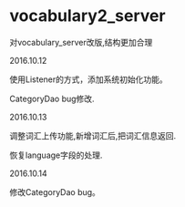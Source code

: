 # vocabulary2_server
对vocabulary_server改版,结构更加合理

2016.10.12
<p>使用Listener的方式，添加系统初始化功能。</p>
<p>CategoryDao bug修改.</p>

2016.10.13
<p>调整词汇上传功能,新增词汇后,把词汇信息返回.</p>
<p>恢复language字段的处理.</p>

2016.10.14
<p>修改CategoryDao bug。</p>